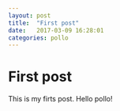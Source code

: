 ```yaml
---
layout: post
title:  "First post"
date:   2017-03-09 16:28:01
categories: pollo
---
```


# First post

This is my firts post. Hello pollo!
